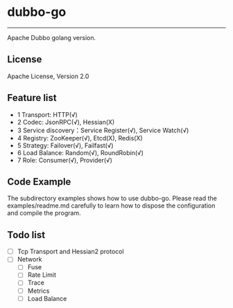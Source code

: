 # dubbo-go #
---
Apache Dubbo golang version.

## License

Apache License, Version 2.0

## Feature list ##

+ 1 Transport: HTTP(√)
+ 2 Codec:  JsonRPC(√), Hessian(X)
+ 3 Service discovery：Service Register(√), Service Watch(√)
+ 4 Registry: ZooKeeper(√), Etcd(X), Redis(X)
+ 5 Strategy: Failover(√), Failfast(√)
+ 6 Load Balance: Random(√), RoundRobin(√)
+ 7 Role: Consumer(√), Provider(√)

## Code Example

The subdirectory examples shows how to use dubbo-go. Please read the examples/readme.md carefully to learn how to dispose the configuration and compile the program.


## Todo list

- [ ] Tcp Transport and Hessian2 protocol
- [ ] Network
  - [ ] Fuse
  - [ ] Rate Limit
  - [ ] Trace
  - [ ] Metrics
  - [ ] Load Balance
